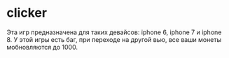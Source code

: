 # clicker
Эта игр предназначена для таких девайсов: iphone 6, iphone 7 и iphone 8.
У этой игры есть баг, при переходе на другой вью, все ваши монеты мобновляются до 1000.

